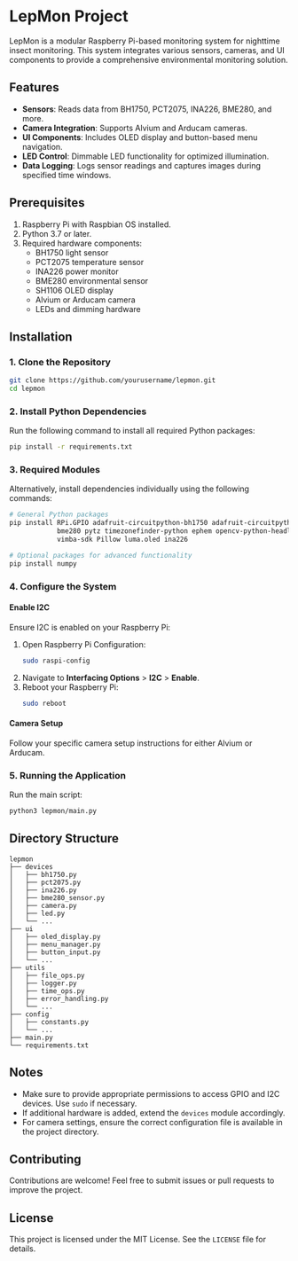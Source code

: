# LepMon Project

LepMon is a modular Raspberry Pi-based monitoring system for nighttime insect monitoring. This system integrates various sensors, cameras, and UI components to provide a comprehensive environmental monitoring solution.

## Features

- **Sensors**: Reads data from BH1750, PCT2075, INA226, BME280, and more.
- **Camera Integration**: Supports Alvium and Arducam cameras.
- **UI Components**: Includes OLED display and button-based menu navigation.
- **LED Control**: Dimmable LED functionality for optimized illumination.
- **Data Logging**: Logs sensor readings and captures images during specified time windows.

## Prerequisites

1. Raspberry Pi with Raspbian OS installed.
2. Python 3.7 or later.
3. Required hardware components:
   - BH1750 light sensor
   - PCT2075 temperature sensor
   - INA226 power monitor
   - BME280 environmental sensor
   - SH1106 OLED display
   - Alvium or Arducam camera
   - LEDs and dimming hardware

## Installation

### 1. Clone the Repository

```bash
git clone https://github.com/yourusername/lepmon.git
cd lepmon
```

### 2. Install Python Dependencies

Run the following command to install all required Python packages:

```bash
pip install -r requirements.txt
```

### 3. Required Modules

Alternatively, install dependencies individually using the following commands:

```bash
# General Python packages
pip install RPi.GPIO adafruit-circuitpython-bh1750 adafruit-circuitpython-pct2075 smbus2 \
            bme280 pytz timezonefinder-python ephem opencv-python-headless \
            vimba-sdk Pillow luma.oled ina226

# Optional packages for advanced functionality
pip install numpy
```

### 4. Configure the System

#### Enable I2C

Ensure I2C is enabled on your Raspberry Pi:

1. Open Raspberry Pi Configuration:
   ```bash
   sudo raspi-config
   ```
2. Navigate to **Interfacing Options** > **I2C** > **Enable**.
3. Reboot your Raspberry Pi:
   ```bash
   sudo reboot
   ```

#### Camera Setup

Follow your specific camera setup instructions for either Alvium or Arducam.

### 5. Running the Application

Run the main script:

```bash
python3 lepmon/main.py
```

## Directory Structure

```
lepmon
├── devices
│   ├── bh1750.py
│   ├── pct2075.py
│   ├── ina226.py
│   ├── bme280_sensor.py
│   ├── camera.py
│   ├── led.py
│   └── ...
├── ui
│   ├── oled_display.py
│   ├── menu_manager.py
│   ├── button_input.py
│   └── ...
├── utils
│   ├── file_ops.py
│   ├── logger.py
│   ├── time_ops.py
│   ├── error_handling.py
│   └── ...
├── config
│   ├── constants.py
│   └── ...
├── main.py
└── requirements.txt
```

## Notes

- Make sure to provide appropriate permissions to access GPIO and I2C devices. Use `sudo` if necessary.
- If additional hardware is added, extend the `devices` module accordingly.
- For camera settings, ensure the correct configuration file is available in the project directory.

## Contributing

Contributions are welcome! Feel free to submit issues or pull requests to improve the project.

## License

This project is licensed under the MIT License. See the `LICENSE` file for details.
